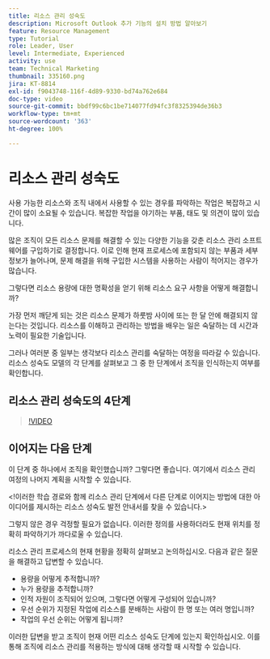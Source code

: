 ```yaml
---
title: 리소스 관리 성숙도
description: Microsoft Outlook 추가 기능의 설치 방법 알아보기
feature: Resource Management
type: Tutorial
role: Leader, User
level: Intermediate, Experienced
activity: use
team: Technical Marketing
thumbnail: 335160.png
jira: KT-8814
exl-id: f9043748-116f-4d89-9330-bd74a762e684
doc-type: video
source-git-commit: bbdf99c6bc1be714077fd94fc3f8325394de36b3
workflow-type: tm+mt
source-wordcount: '363'
ht-degree: 100%

---
```


# 리소스 관리 성숙도

사용 가능한 리소스와 조직 내에서 사용할 수 있는 경우를 파악하는 작업은 복잡하고 시간이 많이 소요될 수 있습니다. 복잡한 작업을 야기하는 부품, 태도 및 의견이 많이 있습니다.

많은 조직이 모든 리소스 문제를 해결할 수 있는 다양한 기능을 갖춘 리소스 관리 소프트웨어를 구입하기로 결정합니다. 이로 인해 현재 프로세스에 포함되지 않는 부품과 세부 정보가 늘어나며, 문제 해결을 위해 구입한 시스템을 사용하는 사람이 적어지는 경우가 많습니다.

그렇다면 리소스 용량에 대한 명확성을 얻기 위해 리소스 요구 사항을 어떻게 해결합니까?

가장 먼저 깨닫게 되는 것은 리소스 문제가 하룻밤 사이에 또는 한 달 안에 해결되지 않는다는 것입니다. 리소스를 이해하고 관리하는 방법을 배우는 일은 숙달하는 데 시간과 노력이 필요한 기술입니다.

그러나 여러분 중 일부는 생각보다 리소스 관리를 숙달하는 여정을 따라갈 수 있습니다. 리소스 성숙도 모델의 각 단계를 살펴보고 그 중 한 단계에서 조직을 인식하는지 여부를 확인합니다.

## 리소스 관리 성숙도의 4단계

>[!VIDEO](https://video.tv.adobe.com/v/335160/?quality=12&learn=on&enablevpops=1)


## 이어지는 다음 단계

이 단계 중 하나에서 조직을 확인했습니까? 그렇다면 좋습니다. 여기에서 리소스 관리 여정의 나머지 계획을 시작할 수 있습니다.

&lt;!이러한 학습 경로와 함께 리소스 관리 단계에서 다른 단계로 이어지는 방법에 대한 아이디어를 제시하는 리소스 성숙도 발전 안내서를 찾을 수 있습니다.&gt;

그렇지 않은 경우 걱정할 필요가 없습니다. 이러한 정의를 사용하더라도 현재 위치를 정확히 파악하기가 까다로울 수 있습니다.

리소스 관리 프로세스의 현재 현황을 정확히 살펴보고 논의하십시오. 다음과 같은 질문을 해결하고 답변할 수 있습니다.

* 용량을 어떻게 추적합니까?
* 누가 용량을 추적합니까?
* 인적 자원이 조직되어 있으며, 그렇다면 어떻게 구성되어 있습니까?
* 우선 순위가 지정된 작업에 리소스를 분배하는 사람이 한 명 또는 여러 명입니까?
* 작업의 우선 순위는 어떻게 됩니까?

이러한 답변을 받고 조직이 현재 어떤 리소스 성숙도 단계에 있는지 확인하십시오. 이를 통해 조직에 리소스 관리를 적용하는 방식에 대해 생각할 때 시작할 수 있습니다.
